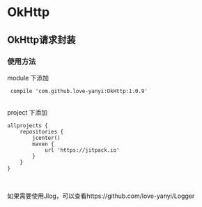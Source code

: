 # OkHttp
## OkHttp请求封装
### 使用方法

module 下添加

     compile 'com.github.love-yanyi:OkHttp:1.0.9'

<br/>
project 下添加

    allprojects {
        repositories {
            jcenter()
            maven {
                url 'https://jitpack.io'
            }
        }
    }

<br/>

如果需要使用Jlog，可以查看https://github.com/love-yanyi/Logger
